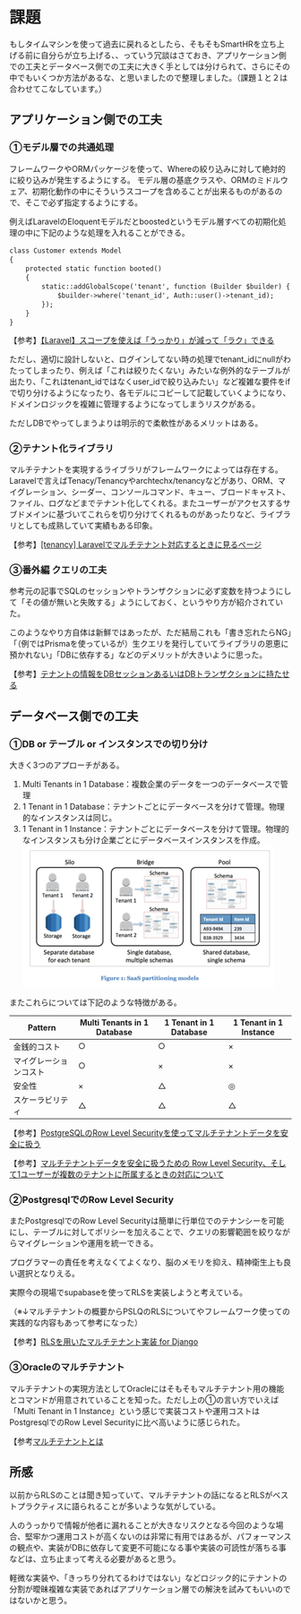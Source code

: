 # 課題

もしタイムマシンを使って過去に戻れるとしたら、そもそもSmartHRを立ち上げる前に自分らが立ち上げる、、っていう冗談はさておき、アプリケーション側での工夫とデータベース側での工夫に大きく手としては分けられて、さらにその中でもいくつか方法があるな、と思いましたので整理しました。（課題１と２は合わせてこなしています。）


## アプリケーション側での工夫

### ①モデル層での共通処理

  フレームワークやORMパッケージを使って、Whereの絞り込みに対して絶対的に絞り込みが発生するようにする。
  モデル層の基底クラスや、ORMのミドルウェア、初期化動作の中にそういうスコープを含めることが出来るものがあるので、そこで必ず指定するようにする。

  例えばLaravelのEloquentモデルだとboostedというモデル層すべての初期化処理の中に下記のような処理を入れることができる。
  ```
  class Customer extends Model
  {
      protected static function booted()
      {
          static::addGlobalScope('tenant', function (Builder $builder) {
              $builder->where('tenant_id', Auth::user()->tenant_id);
          });
      }
  }
  ```
  【参考】[【Laravel】スコープを使えば「うっかり」が減って「ラク」できる](https://blog.capilano-fw.com/?p=8019)

  ただし、適切に設計しないと、ログインしてない時の処理でtenant_idにnullがわたってしまったり、例えば「これは絞りたくない」みたいな例外的なテーブルが出たり、「これはtenant_idではなくuser_idで絞り込みたい」など複雑な要件をifで切り分けるようになったり、各モデルにコピーして記載していくようになり、ドメインロジックを複雑に管理するようになってしまうリスクがある。

  ただしDBでやってしまうよりは明示的で柔軟性があるメリットはある。

### ②テナント化ライブラリ

  マルチテナントを実現するライブラリがフレームワークによっては存在する。Laravelで言えばTenacy/Tenancyやarchtechx/tenancyなどがあり、ORM、マイグレーション、シーダー、コンソールコマンド、キュー、ブロードキャスト、ファイル、ログなどまでテナント化してくれる。またユーザーがアクセスするサブドメインに基づいてこれらを切り分けてくれるものがあったりなど、ライブラリとしても成熟していて実績もある印象。
  
  【参考】[[tenancy] Laravelでマルチテナント対応するときに見るページ](https://wonwon-eater.com/laravel-multi-tenant/)

### ③番外編 クエリの工夫
参考元の記事でSQLのセッションやトランザクションに必ず変数を持つようにして「その値が無いと失敗する」ようにしておく、というやり方が紹介されていた。

このようなやり方自体は新鮮ではあったが、ただ結局これも「書き忘れたらNG」「（例ではPrismaを使っているが）生クエリを発行していてライブラリの恩恵に預かれない」「DBに依存する」などのデメリットが大きいように思った。


【参考】[テナントの情報をDBセッションあるいはDBトランザクションに持たせる](https://kiririmode.hatenablog.jp/entry/20220911/1662836199#%E3%83%86%E3%83%8A%E3%83%B3%E3%83%88%E3%81%AE%E6%83%85%E5%A0%B1%E3%82%92DB%E3%82%BB%E3%83%83%E3%82%B7%E3%83%A7%E3%83%B3%E3%81%82%E3%82%8B%E3%81%84%E3%81%AFDB%E3%83%88%E3%83%A9%E3%83%B3%E3%82%B6%E3%82%AF%E3%82%B7%E3%83%A7%E3%83%B3%E3%81%AB%E6%8C%81%E3%81%9F%E3%81%9B%E3%82%8B)


## データベース側での工夫

### ①DB or テーブル or インスタンスでの切り分け
大きく3つのアプローチがある。
  1. Multi Tenants in 1 Database：複数企業のデータを一つのデータベースで管理
  2. 1 Tenant in 1 Database：テナントごとにデータベースを分けて管理。物理的なインスタンスは同じ。
  3. 1 Tenant in 1 Instance：テナントごとにデータベースを分けて管理。物理的なインスタンスも分け企業ごとにデータベースインスタンスを作成。
![マルチテナントの図](image.png)

またこれらについては下記のような特徴がある。

| Pattern | Multi Tenants in 1 Database | 1 Tenant in 1 Database | 1 Tenant in 1 Instance |
|---------|-----------------------------|------------------------|------------------------|
| 金銭的コスト | ○ | ○ | × |
| マイグレーションコスト | ○ | × | × |
| 安全性 | × | △ | ◎ |
| スケーラビリティ | △ | △ | △ |

【参考】[PostgreSQLのRow Level Securityを使ってマルチテナントデータを安全に扱う](https://times.hrbrain.co.jp/entry/postgresql-row-level-security)

【参考】[マルチテナントデータを安全に扱うための Row Level Security、そして1ユーザーが複数のテナントに所属するときの対応について](https://kiririmode.hatenablog.jp/entry/20220911/1662836199#%E3%83%86%E3%83%8A%E3%83%B3%E3%83%88%E3%81%AE%E6%83%85%E5%A0%B1%E3%82%92DB%E3%82%BB%E3%83%83%E3%82%B7%E3%83%A7%E3%83%B3%E3%81%82%E3%82%8B%E3%81%84%E3%81%AFDB%E3%83%88%E3%83%A9%E3%83%B3%E3%82%B6%E3%82%AF%E3%82%B7%E3%83%A7%E3%83%B3%E3%81%AB%E6%8C%81%E3%81%9F%E3%81%9B%E3%82%8B)


### ②PostgresqlでのRow Level Security
またPostgresqlでのRow Level Securityは簡単に行単位でのテナンシーを可能にし、テーブルに対してポリシーを加えることで、クエリの影響範囲を絞りながらマイグレーションや運用を統一できる。

プログラマーの責任を考えなくてよくなり、脳のメモリを抑え、精神衛生上も良い選択となりえる。

実際今の現場でsupabaseを使ってRLSを実装しようと考えている。

（※↓マルチテナントの概要からPSLQのRLSについてやフレームワーク使っての実践的な内容もあって参考になった）

【参考】[RLSを用いたマルチテナント実装 for Django](https://www.slideshare.net/shimizukawa/a-multitenant-implementation-using-rls-for-django?from_action=save)



### ③Oracleのマルチテナント

マルチテナントの実現方法としてOracleにはそもそもマルチテナント用の機能とコマンドが用意されていることを知った。ただし上の①の言い方でいえば「Multi Tenant in 1 Instance」という感じで実装コストや運用コストはPostgresqlでのRow Level Securityに比べ高いように感じられた。


【参考[マルチテナントとは](https://xn--w8j8bac3czf5bl7e.com/2018/06/07/%E3%83%9E%E3%83%AB%E3%83%81%E3%83%86%E3%83%8A%E3%83%B3%E3%83%88%E3%81%A8%E3%81%AF/)


## 所感

以前からRLSのことは聞き知っていて、マルチテナントの話になるとRLSがベストプラクティスに語られることが多いような気がしている。

人のうっかりで情報が他者に漏れることが大きなリスクとなる今回のような場合、堅牢かつ運用コストが高くないのは非常に有用ではあるが、パフォーマンスの観点や、実装がDBに依存して変更不可能になる事や実装の可読性が落ちる事などは、立ち止まって考える必要があると思う。

軽微な実装や、「きっちり分れてるわけではない」などロジック的にテナントの分割が曖昧複雑な実装であればアプリケーション層での解決を試みてもいいのではないかと思う。